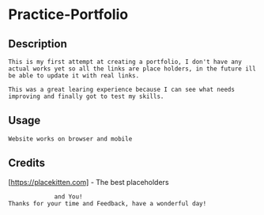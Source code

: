 # Practice-Portfolio

## Description
    This is my first attempt at creating a portfolio, I don't have any actual works yet so all the links are place holders, in the future ill be able to update it with real links.

    This was a great learing experience because I can see what needs improving and finally got to test my skills. 

## Usage

    Website works on browser and mobile

## Credits
    
   [https://placekitten.com] - The best placeholders
                
                 and You! 
    Thanks for your time and Feedback, have a wonderful day!
    